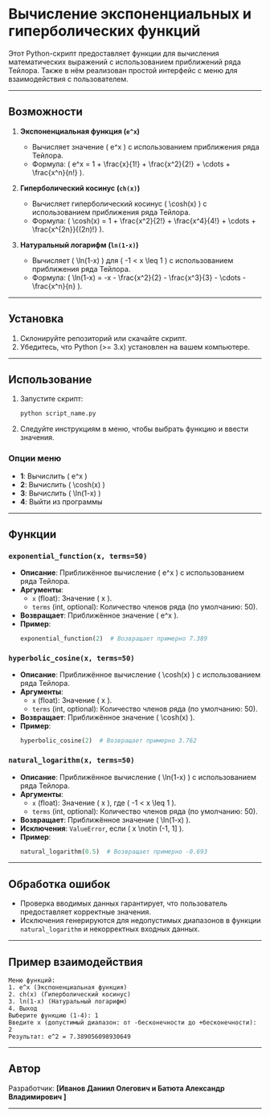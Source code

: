 # Вычисление экспоненциальных и гиперболических функций

Этот Python-скрипт предоставляет функции для вычисления математических выражений с использованием приближений ряда Тейлора. Также в нём реализован простой интерфейс с меню для взаимодействия с пользователем.

---

## Возможности

1. **Экспоненциальная функция (`e^x`)**
    - Вычисляет значение \( e^x \) с использованием приближения ряда Тейлора.
    - Формула: \( e^x = 1 + \frac{x}{1!} + \frac{x^2}{2!} + \cdots + \frac{x^n}{n!} \).

2. **Гиперболический косинус (`ch(x)`)**
    - Вычисляет гиперболический косинус \( \cosh(x) \) с использованием приближения ряда Тейлора.
    - Формула: \( \cosh(x) = 1 + \frac{x^2}{2!} + \frac{x^4}{4!} + \cdots + \frac{x^{2n}}{(2n)!} \).

3. **Натуральный логарифм (`ln(1-x)`)**
    - Вычисляет \( \ln(1-x) \) для \( -1 < x \leq 1 \) с использованием приближения ряда Тейлора.
    - Формула: \( \ln(1-x) = -x - \frac{x^2}{2} - \frac{x^3}{3} - \cdots - \frac{x^n}{n} \).

---

## Установка

1. Склонируйте репозиторий или скачайте скрипт.
2. Убедитесь, что Python (>= 3.x) установлен на вашем компьютере.

---

## Использование

1. Запустите скрипт:
    ```bash
    python script_name.py
    ```

2. Следуйте инструкциям в меню, чтобы выбрать функцию и ввести значения.

### Опции меню

- **1**: Вычислить \( e^x \)
- **2**: Вычислить \( \cosh(x) \)
- **3**: Вычислить \( \ln(1-x) \)
- **4**: Выйти из программы

---

## Функции

### `exponential_function(x, terms=50)`

- **Описание**: Приближённое вычисление \( e^x \) с использованием ряда Тейлора.
- **Аргументы**:
  - `x` (float): Значение \( x \).
  - `terms` (int, optional): Количество членов ряда (по умолчанию: 50).
- **Возвращает**: Приближённое значение \( e^x \).
- **Пример**:
  ```python
  exponential_function(2)  # Возвращает примерно 7.389
  ```

### `hyperbolic_cosine(x, terms=50)`

- **Описание**: Приближённое вычисление \( \cosh(x) \) с использованием ряда Тейлора.
- **Аргументы**:
  - `x` (float): Значение \( x \).
  - `terms` (int, optional): Количество членов ряда (по умолчанию: 50).
- **Возвращает**: Приближённое значение \( \cosh(x) \).
- **Пример**:
  ```python
  hyperbolic_cosine(2)  # Возвращает примерно 3.762
  ```

### `natural_logarithm(x, terms=50)`

- **Описание**: Приближённое вычисление \( \ln(1-x) \) с использованием ряда Тейлора.
- **Аргументы**:
  - `x` (float): Значение \( x \), где \( -1 < x \leq 1 \).
  - `terms` (int, optional): Количество членов ряда (по умолчанию: 50).
- **Возвращает**: Приближённое значение \( \ln(1-x) \).
- **Исключения**: `ValueError`, если \( x \notin (-1, 1] \).
- **Пример**:
  ```python
  natural_logarithm(0.5)  # Возвращает примерно -0.693
  ```

---

## Обработка ошибок

- Проверка вводимых данных гарантирует, что пользователь предоставляет корректные значения.
- Исключения генерируются для недопустимых диапазонов в функции `natural_logarithm` и некорректных входных данных.

---

## Пример взаимодействия

```
Меню функций:
1. e^x (Экспоненциальная функция)
2. ch(x) (Гиперболический косинус)
3. ln(1-x) (Натуральный логарифм)
4. Выход
Выберите функцию (1-4): 1
Введите x (допустимый диапазон: от -бесконечности до +бесконечности): 2
Результат: e^2 = 7.389056098930649
```

---

## Автор
Разработчик: **[Иванов Даниил Олегович и Батюта Александр Владимирович ]**

---
